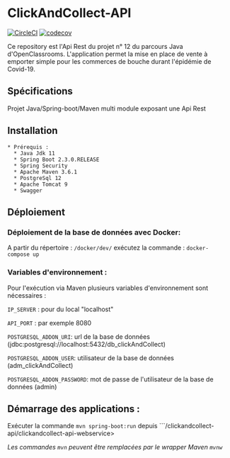 # ClickAndCollect-API
[![CircleCI](https://circleci.com/gh/alainDuguine/ClickAndCollect-RestApi.svg?style=svg)](https://circleci.com/gh/alainDuguine/ClickAndCollect-RestApi)
[![codecov](https://codecov.io/gh/alainDuguine/ClickAndCollect-RestApi/branch/master/graph/badge.svg)](https://codecov.io/gh/alainDuguine/ClickAndCollect-RestApi)

  Ce repository est l'Api Rest du projet n° 12 du parcours Java d'OpenClassrooms.
  L'application permet la mise en place de vente à emporter simple pour les commerces de bouche durant l'épidémie de Covid-19.
  
  ## Spécifications
  
  Projet Java/Spring-boot/Maven multi module exposant une Api Rest 
    
  ## Installation
  
    * Prérequis :
      * Java Jdk 11
      * Spring Boot 2.3.0.RELEASE
      * Spring Security
      * Apache Maven 3.6.1
      * PostgreSql 12
      * Apache Tomcat 9
      * Swagger
  
  ## Déploiement
  
  ### Déploiement de la base de données avec Docker:
    
   A partir du répertoire : ```/docker/dev/``` 
   exécutez la commande : ```docker-compose up```
  
  ### Variables d'environnement :
    
   Pour l'exécution via Maven plusieurs variables d'environnement sont nécessaires :
      
   ```IP_SERVER``` : pour du local "localhost"    
     
   ```API_PORT``` : par exemple 8080
     
   ```POSTGRESQL_ADDON_URI```: url de la base de données (jdbc:postgresql://localhost:5432/db_clickAndCollect)
   
   ```POSTGRESQL_ADDON_USER```: utilisateur de la base de données (adm_clickAndCollect)
     
   ```POSTGRESQL_ADDON_PASSWORD```: mot de passe de l'utilisateur de la base de données (admin)
   
  ## Démarrage des applications :
          
   Exécuter la commande ```mvn spring-boot:run``` depuis ```/clickandcollect-api/clickandcollect-api-webservice>
         
   *Les commandes ```mvn``` peuvent être remplacées par le wrapper Maven ```mvnw```*
